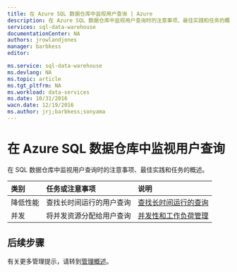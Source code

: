 ```yaml
---
title: 在 Azure SQL 数据仓库中监视用户查询 | Azure
description: 在 Azure SQL 数据仓库中监视用户查询时的注意事项、最佳实践和任务的概述
services: sql-data-warehouse
documentationCenter: NA
authors: jrowlandjones
manager: barbkess
editor: 

ms.service: sql-data-warehouse
ms.devlang: NA
ms.topic: article
ms.tgt_pltfrm: NA
ms.workload: data-services
ms.date: 10/31/2016
wacn.date: 12/19/2016
ms.author: jrj;barbkess;sonyama
---
```


# 在 Azure SQL 数据仓库中监视用户查询
在 SQL 数据仓库中监视用户查询时的注意事项、最佳实践和任务的概述。

| 类别 | 任务或注意事项 | 说明 |
|:--- |:--- |:--- |
| 降低性能 | 查找长时间运行的用户查询 | [查找长时间运行的查询][] |
| 并发 | 将并发资源分配给用户查询 | [并发性和工作负荷管理][] |

## 后续步骤

有关更多管理提示，请转到[管理概述][]。

<!--Image references-->

<!--Article references-->
[查找长时间运行的查询]: ./sql-data-warehouse-manage-monitor.md
[并发性和工作负荷管理]: ./sql-data-warehouse-develop-concurrency.md
[管理概述]: ./sql-data-warehouse-overview-manage.md

<!--MSDN references-->

<!--Other Web references-->

<!---HONumber=Mooncake_1212_2016-->
